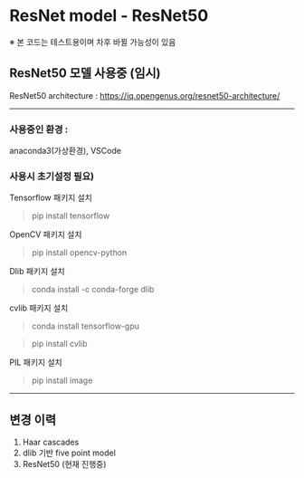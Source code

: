 # ResNet model - ResNet50

※ 본 코드는 테스트용이며 차후 바뀔 가능성이 있음

## ResNet50 모델 사용중 (임시)

ResNet50 architecture : 
https://iq.opengenus.org/resnet50-architecture/

---
### 사용중인 환경 : 
anaconda3(가상환경), VSCode

### 사용시 초기설정 필요)
Tensorflow 패키지 설치
>pip install tensorflow

OpenCV 패키지 설치
>pip install opencv-python

Dlib 패키지 설치
>conda install -c conda-forge dlib

cvlib 패키지 설치
>conda install tensorflow-gpu

>pip install cvlib

PIL 패키지 설치
>pip install image

---
## 변경 이력
1. Haar cascades
2. dlib 기반 five point model
3. ResNet50 (현재 진행중)
